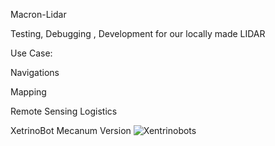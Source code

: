 Macron-Lidar

Testing, Debugging , Development for our locally made LIDAR

Use Case:

Navigations

Mapping

Remote Sensing
Logistics



XetrinoBot Mecanum Version
![Xentrinobots ](https://github.com/hi-techno-barrio/XENTRINOBot-ROS/blob/master/images/Xentrino-4WD-Mechanum.png)

